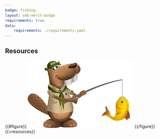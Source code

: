```yaml
---
badge: fishing
layout: smb-merit-badge
requirements: true
data:
    requirements: ./requirements.yaml
---
```


## Resources

{{#figure}}<img src="fishing-bucky.jpg" class="W(100%)" />{{/figure}}
{{>resources}}
